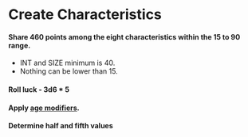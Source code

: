<!-- TITLE: Character Creation -->
<!-- SUBTITLE: Steps -->

# Create Characteristics
#### Share 460 points among the eight characteristics within the 15 to 90 range. 
* INT and SIZE minimum is 40.
* Nothing can be lower than 15.

#### Roll luck - 3d6 * 5

#### Apply  [age modifiers](/investigator-age).

#### Determine half and fifth values

#### 
